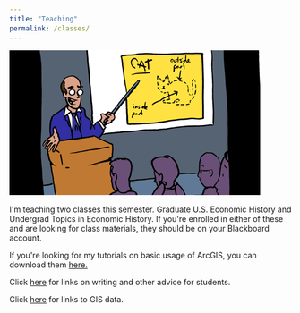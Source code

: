 ```yaml
---
title: "Teaching"
permalink: /classes/
---
```

![cat_smbc](/assets/images/cat_smbc.gif)

I'm teaching two classes this semester. Graduate U.S. Economic History and Undergrad Topics in Economic History. If you're enrolled in either of these and are looking for class materials, they should be on your Blackboard account.

If you're looking for my tutorials on basic usage of ArcGIS, you can download them [here.](https://github.com/noeldjohnson/ArcGIS-Tutorial.git)

Click [here](https://noeldjohnson.github.io/student_advice/) for links on writing and other advice for students.

Click [here](https://noeldjohnson.github.io/gis_links/) for links to GIS data.
